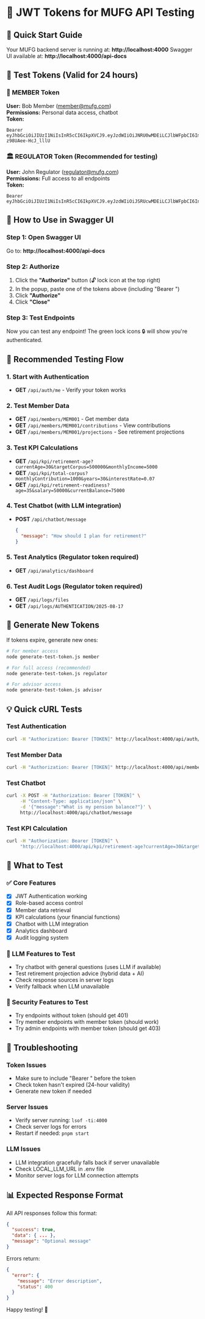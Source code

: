 # 🎫 JWT Tokens for MUFG API Testing

## 🚀 Quick Start Guide

Your MUFG backend server is running at: **http://localhost:4000**
Swagger UI available at: **http://localhost:4000/api-docs**

## 🔑 Test Tokens (Valid for 24 hours)

### 👤 MEMBER Token
**User:** Bob Member (member@mufg.com)  
**Permissions:** Personal data access, chatbot  
**Token:**
```
Bearer eyJhbGciOiJIUzI1NiIsInR5cCI6IkpXVCJ9.eyJzdWIiOiJNRU0wMDEiLCJlbWFpbCI6Im1lbWJlckBtdWZnLmNvbSIsInJvbGUiOiJNRU1CRVIiLCJuYW1lIjoiQm9iIE1lbWJlciIsInBlcm1pc3Npb25zIjpbIkFOQUxZVElDU19WSUVXX09XTiIsIk1FTUJFUl9EQVRBX1JFQURfT1dOIiwiQ0hBVEJPVF9BQ0NFU1MiXSwiaWF0IjoxNzU1NDYzMTkwLCJleHAiOjE3NTU1NDk1OTAsImlzcyI6Im11ZmctcGVuc2lvbi1pbnNpZ2h0cyIsImF1ZCI6Im11ZmctYXBpIn0.d9QLBgkYATLUT6KYowAeUVBFRy-z98UAee-HcJ_lllU
```

### 🏛️ REGULATOR Token (Recommended for testing)
**User:** John Regulator (regulator@mufg.com)  
**Permissions:** Full access to all endpoints  
**Token:**
```
Bearer eyJhbGciOiJIUzI1NiIsInR5cCI6IkpXVCJ9.eyJzdWIiOiJSRUcwMDEiLCJlbWFpbCI6InJlZ3VsYXRvckBtdWZnLmNvbSIsInJvbGUiOiJSRUdVTEFUT1IiLCJuYW1lIjoiSm9obiBSZWd1bGF0b3IiLCJwZXJtaXNzaW9ucyI6WyJVU0VSX1JFQURfQUxMIiwiQU5BTFlUSUNTX1ZJRVdfQUxMIiwiQVVESVRfTE9HUyIsIk1FTUJFUl9EQVRBX1JFQURfQUxMIl0sImlhdCI6MTc1NTQ2MzIxMCwiZXhwIjoxNzU1NTQ5NjEwLCJpc3MiOiJtdWZnLXBlbnNpb24taW5zaWdodHMiLCJhdWQiOiJtdWZnLWFwaSJ9.2qKPbbXyjuS0HPAphDMhdJcpIEUGAVysZB4MhparZO0
```

## 📱 How to Use in Swagger UI

### Step 1: Open Swagger UI
Go to: **http://localhost:4000/api-docs**

### Step 2: Authorize
1. Click the **"Authorize"** button (🔓 lock icon at the top right)
2. In the popup, paste one of the tokens above (including "Bearer ")
3. Click **"Authorize"**
4. Click **"Close"**

### Step 3: Test Endpoints
Now you can test any endpoint! The green lock icons 🔒 will show you're authenticated.

## 🧪 Recommended Testing Flow

### 1. Start with Authentication
- **GET** `/api/auth/me` - Verify your token works

### 2. Test Member Data
- **GET** `/api/members/MEM001` - Get member data
- **GET** `/api/members/MEM001/contributions` - View contributions
- **GET** `/api/members/MEM001/projections` - See retirement projections

### 3. Test KPI Calculations
- **GET** `/api/kpi/retirement-age?currentAge=30&targetCorpus=500000&monthlyIncome=5000`
- **GET** `/api/kpi/total-corpus?monthlyContribution=1000&years=30&interestRate=0.07`
- **GET** `/api/kpi/retirement-readiness?age=35&salary=50000&currentBalance=75000`

### 4. Test Chatbot (with LLM integration)
- **POST** `/api/chatbot/message`
  ```json
  {
    "message": "How should I plan for retirement?"
  }
  ```

### 5. Test Analytics (Regulator token required)
- **GET** `/api/analytics/dashboard`

### 6. Test Audit Logs (Regulator token required)
- **GET** `/api/logs/files`
- **GET** `/api/logs/AUTHENTICATION/2025-08-17`

## 🔧 Generate New Tokens

If tokens expire, generate new ones:

```bash
# For member access
node generate-test-token.js member

# For full access (recommended)
node generate-test-token.js regulator

# For advisor access
node generate-test-token.js advisor
```

## 💡 Quick cURL Tests

### Test Authentication
```bash
curl -H "Authorization: Bearer [TOKEN]" http://localhost:4000/api/auth/me
```

### Test Member Data
```bash
curl -H "Authorization: Bearer [TOKEN]" http://localhost:4000/api/members/MEM001
```

### Test Chatbot
```bash
curl -X POST -H "Authorization: Bearer [TOKEN]" \
     -H "Content-Type: application/json" \
     -d '{"message":"What is my pension balance?"}' \
     http://localhost:4000/api/chatbot/message
```

### Test KPI Calculation
```bash
curl -H "Authorization: Bearer [TOKEN]" \
     "http://localhost:4000/api/kpi/retirement-age?currentAge=30&targetCorpus=500000&monthlyIncome=5000"
```

## 🎯 What to Test

### ✅ Core Features
- [x] JWT Authentication working
- [x] Role-based access control
- [x] Member data retrieval
- [x] KPI calculations (your financial functions)
- [x] Chatbot with LLM integration
- [x] Analytics dashboard
- [x] Audit logging system

### 🤖 LLM Features to Test
- Try chatbot with general questions (uses LLM if available)
- Test retirement projection advice (hybrid data + AI)
- Check response sources in server logs
- Verify fallback when LLM unavailable

### 🔐 Security Features to Test
- Try endpoints without token (should get 401)
- Try member endpoints with member token (should work)
- Try admin endpoints with member token (should get 403)

## 🚨 Troubleshooting

### Token Issues
- Make sure to include "Bearer " before the token
- Check token hasn't expired (24-hour validity)
- Generate new token if needed

### Server Issues
- Verify server running: `lsof -ti:4000`
- Check server logs for errors
- Restart if needed: `pnpm start`

### LLM Issues
- LLM integration gracefully falls back if server unavailable
- Check LOCAL_LLM_URL in .env file
- Monitor server logs for LLM connection attempts

## 📊 Expected Response Format

All API responses follow this format:
```json
{
  "success": true,
  "data": { ... },
  "message": "Optional message"
}
```

Errors return:
```json
{
  "error": {
    "message": "Error description",
    "status": 400
  }
}
```

Happy testing! 🎉
